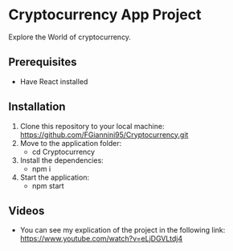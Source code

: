 # Cryptocurrency App Project
Explore the World of cryptocurrency.
## Prerequisites
- Have React installed
## Installation
1. Clone this repository to your local machine:
https://github.com/FGiannini95/Cryptocurrency.git
2. Move to the application folder:
   - cd Cryptocurrency
3. Install the dependencies:
   - npm i
4. Start the application:
   - npm start
## Videos
- You can see my explication of the project in the following link: https://www.youtube.com/watch?v=eLjDGVLtdj4
